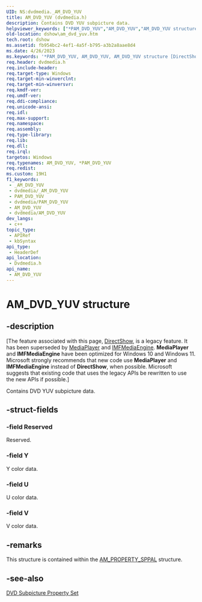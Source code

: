 ```yaml
---
UID: NS:dvdmedia._AM_DVD_YUV
title: AM_DVD_YUV (dvdmedia.h)
description: Contains DVD YUV subpicture data.
helpviewer_keywords: ["*PAM_DVD_YUV","AM_DVD_YUV","AM_DVD_YUV structure [DirectShow]","PAM_DVD_YUV","PAM_DVD_YUV structure pointer [DirectShow]","dshow.am_dvd_yuv","dvdmedia/AM_DVD_YUV","dvdmedia/PAM_DVD_YUV"]
old-location: dshow\am_dvd_yuv.htm
tech.root: dshow
ms.assetid: fb954bc2-4ef1-4a5f-b795-a3b2a8aae8d4
ms.date: 4/26/2023
ms.keywords: '*PAM_DVD_YUV, AM_DVD_YUV, AM_DVD_YUV structure [DirectShow], PAM_DVD_YUV, PAM_DVD_YUV structure pointer [DirectShow], dshow.am_dvd_yuv, dvdmedia/AM_DVD_YUV, dvdmedia/PAM_DVD_YUV'
req.header: dvdmedia.h
req.include-header: 
req.target-type: Windows
req.target-min-winverclnt: 
req.target-min-winversvr: 
req.kmdf-ver: 
req.umdf-ver: 
req.ddi-compliance: 
req.unicode-ansi: 
req.idl: 
req.max-support: 
req.namespace: 
req.assembly: 
req.type-library: 
req.lib: 
req.dll: 
req.irql: 
targetos: Windows
req.typenames: AM_DVD_YUV, *PAM_DVD_YUV
req.redist: 
ms.custom: 19H1
f1_keywords:
 - _AM_DVD_YUV
 - dvdmedia/_AM_DVD_YUV
 - PAM_DVD_YUV
 - dvdmedia/PAM_DVD_YUV
 - AM_DVD_YUV
 - dvdmedia/AM_DVD_YUV
dev_langs:
 - c++
topic_type:
 - APIRef
 - kbSyntax
api_type:
 - HeaderDef
api_location:
 - Dvdmedia.h
api_name:
 - AM_DVD_YUV
---
```


# AM_DVD_YUV structure


## -description

\[The feature associated with this page, [DirectShow](/windows/win32/directshow/directshow), is a legacy feature. It has been superseded by [MediaPlayer](/uwp/api/Windows.Media.Playback.MediaPlayer) and [IMFMediaEngine](/windows/win32/api/mfmediaengine/nn-mfmediaengine-imfmediaengine). **MediaPlayer** and **IMFMediaEngine** have been optimized for Windows 10 and Windows 11. Microsoft strongly recommends that new code use **MediaPlayer** and **IMFMediaEngine** instead of **DirectShow**, when possible. Microsoft suggests that existing code that uses the legacy APIs be rewritten to use the new APIs if possible.\]

Contains DVD YUV subpicture data.

## -struct-fields

### -field Reserved

Reserved.

### -field Y

Y color data.

### -field U

U color data.

### -field V

V color data.

## -remarks

This structure is contained within the <a href="/previous-versions/windows/desktop/api/dvdmedia/ns-dvdmedia-am_property_sppal">AM_PROPERTY_SPPAL</a> structure.

## -see-also

<a href="/windows/desktop/DirectShow/dvd-subpicture-property-set">DVD Subpicture Property Set</a>